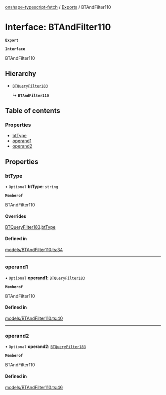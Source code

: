[onshape-typescript-fetch](../README.md) / [Exports](../modules.md) / BTAndFilter110

# Interface: BTAndFilter110

**`Export`**

**`Interface`**

BTAndFilter110

## Hierarchy

- [`BTQueryFilter183`](BTQueryFilter183.md)

  ↳ **`BTAndFilter110`**

## Table of contents

### Properties

- [btType](BTAndFilter110.md#bttype)
- [operand1](BTAndFilter110.md#operand1)
- [operand2](BTAndFilter110.md#operand2)

## Properties

### btType

• `Optional` **btType**: `string`

**`Memberof`**

BTAndFilter110

#### Overrides

[BTQueryFilter183](BTQueryFilter183.md).[btType](BTQueryFilter183.md#bttype)

#### Defined in

[models/BTAndFilter110.ts:34](https://github.com/toebes/onshape-typescript-fetch/blob/3e11ae1/models/BTAndFilter110.ts#L34)

___

### operand1

• `Optional` **operand1**: [`BTQueryFilter183`](BTQueryFilter183.md)

**`Memberof`**

BTAndFilter110

#### Defined in

[models/BTAndFilter110.ts:40](https://github.com/toebes/onshape-typescript-fetch/blob/3e11ae1/models/BTAndFilter110.ts#L40)

___

### operand2

• `Optional` **operand2**: [`BTQueryFilter183`](BTQueryFilter183.md)

**`Memberof`**

BTAndFilter110

#### Defined in

[models/BTAndFilter110.ts:46](https://github.com/toebes/onshape-typescript-fetch/blob/3e11ae1/models/BTAndFilter110.ts#L46)
